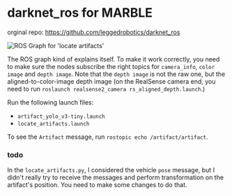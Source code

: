 # darknet_ros for MARBLE

orginal repo: https://github.com/leggedrobotics/darknet_ros

![ROS Graph for 'locate artifacts'](https://github.com/yangautumn/darknet_ros/blob/master/darknet_ros/doc/locate-artifacts_rosgraph.png)

The ROS graph kind of explains itself. To make it work correctly, you need to make sure the nodes subscribe the right topics for `camera_info`, `color image` and `depth image`. Note that the `depth image` is not the raw one, but the aligned-to-color-image depth image (on the RealSense camera end, you need to run `roslaunch realsense2_camera rs_aligned_depth.launch`.)

Run the following launch files:
 - `artifact_yolo_v3-tiny.launch`
 - `locate_artifacts.launch`
 
To see the `Artifact` message, run `rostopic echo /artifact/artifact`.

### todo 
In the `locate_artifacts.py`, I considered the vehicle `pose` message, but I didn't really try to receive the messages and perform transformation on the artifact's position. You need to make some changes to do that.
